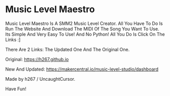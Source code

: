 # Music Level Maestro

Music Level Maestro Is A SMM2 Music Level Creator. All You Have To Do Is Run The Website And Download The MIDI Of The Song You Want To Use.
Its Simple And Very Easy To Use! And No Python! All You Do Is Click On The Links :]

There Are 2 Links: The Updated One And The Original One.

Original: https://h267.github.io

New And Updated: https://makercentral.io/music-level-studio/dashboard 


 Made by h267 / UncaughtCursor. 

Have Fun!
